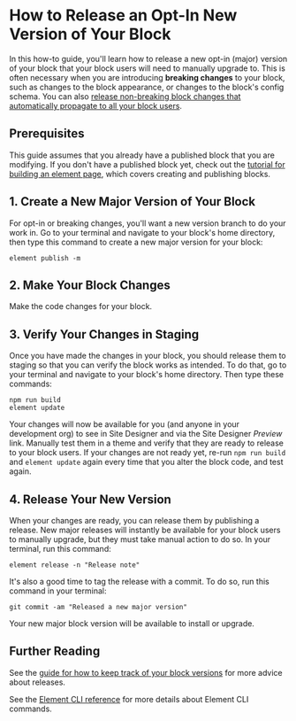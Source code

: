 # How to Release an Opt-In New Version of Your Block

In this how-to guide, you'll learn how to release a new opt-in (major) version of your block that your block users will need to manually upgrade to. This is often necessary when you are introducing **breaking changes** to your block, such as changes to the block appearance, or changes to the block's config schema. You can also [release non-breaking block changes that automatically propagate to all your block users](/how-to/release-a-non-breaking-block-change/README.md).

## Prerequisites

This guide assumes that you already have a published block that you are modifying. If you don't have a published block yet, check out the [tutorial for building an element page](/tutorials/building-an-element-page/README.md), which covers creating and publishing blocks.

## 1. Create a New Major Version of Your Block

For opt-in or breaking changes, you'll want a new version branch to do your work in. Go to your terminal and navigate to your block's home directory, then type this command to create a new major version for your block:

```shell
element publish -m
```

## 2. Make Your Block Changes

Make the code changes for your block.

## 3. Verify Your Changes in Staging

Once you have made the changes in your block, you should release them to staging so that you can verify the block works as intended. To do that, go to your terminal and navigate to your block's home directory. Then type these commands:

```shell
npm run build
element update
```

Your changes will now be available for you (and anyone in your development org) to see in Site Designer and via the Site Designer *Preview* link. Manually test them in a theme and verify that they are ready to release to your block users. If your changes are not ready yet, re-run `npm run build` and `element update` again every time that you alter the block code, and test again.

## 4. Release Your New Version

When your changes are ready, you can release them by publishing a release. New major releases will instantly be available for your block users to manually upgrade, but they must take manual action to do so. In your terminal, run this command:

```shell
element release -n "Release note"
```

It's also a good time to tag the release with a commit. To do so, run this command in your terminal:

```shell
git commit -am "Released a new major version"
```

Your new major block version will be available to install or upgrade.

## Further Reading

See the [guide for how to keep track of your block versions](/how-to/track-block-versions/README.md) for more advice about releases.

See the [Element CLI reference](/references/element-cli/README.md) for more details about Element CLI commands.
